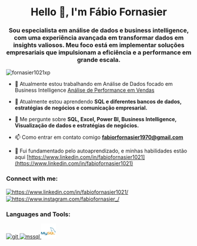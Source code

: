 <h1 align="center">Hello 👋, I'm Fábio Fornasier</h1>
<h3 align="center">Sou especialista em análise de dados e business intelligence, com uma experiência avançada em transformar dados em insights valiosos. Meu foco está em implementar soluções empresariais que impulsionam a eficiência e a performance em grande escala.</h3>

<p align="left"> <img src="https://komarev.com/ghpvc/?username=fornasier1021xp&label=Profile%20views&color=0e75b6&style=flat" alt="fornasier1021xp" /> </p>

- 🔭 Atualmente estou trabalhando em Análise de Dados focado em Business Intelligence [Análise de Performance em Vendas](https://app.powerbi.com/view?r=eyJrIjoiZDM3ZjI4NjctZDg0ZC00OWRhLTg4ZjItNTZhNGI4YTk2MGU5IiwidCI6IjY4NGQ3Mjc2LTZiOTMtNGMxMi05ZGNmLWZhMTg1NDNkNTdjMyJ9)

- 🌱 Atualmente estou aprendendo **SQL e diferentes bancos de dados, estratégias de negócios e comunicação empresarial.**

- 💬 Me pergunte sobre **SQL, Excel, Power BI, Business Intelligence, Visualização de dados e estratégias de negócios.**

- 📫 Como entrar em contato comigo **fabiorfornasier1970@gmail.com**

- 📄 Fui fundamentado pelo autoaprendizado, e minhas habilidades estão aqui [https://www.linkedin.com/in/fabiofornasier1021](https://www.linkedin.com/in/fabiofornasier1021)

<h3 align="left">Connect with me:</h3>
<p align="left">
<a href="https://linkedin.com/in/https://www.linkedin.com/in/fabiofornasier1021/" target="blank"><img align="center" src="https://raw.githubusercontent.com/rahuldkjain/github-profile-readme-generator/master/src/images/icons/Social/linked-in-alt.svg" alt="https://www.linkedin.com/in/fabiofornasier1021/" height="30" width="40" /></a>
<a href="https://instagram.com/https://www.instagram.com/fabiofornasier_/" target="blank"><img align="center" src="https://raw.githubusercontent.com/rahuldkjain/github-profile-readme-generator/master/src/images/icons/Social/instagram.svg" alt="https://www.instagram.com/fabiofornasier_/" height="30" width="40" /></a>
</p>

<h3 align="left">Languages and Tools:</h3>
<p align="left"> <a href="https://git-scm.com/" target="_blank" rel="noreferrer"> <img src="https://www.vectorlogo.zone/logos/git-scm/git-scm-icon.svg" alt="git" width="40" height="40"/> </a> <a href="https://www.microsoft.com/en-us/sql-server" target="_blank" rel="noreferrer"> <img src="https://www.svgrepo.com/show/303229/microsoft-sql-server-logo.svg" alt="mssql" width="40" height="40"/> </a> <a href="https://www.mysql.com/" target="_blank" rel="noreferrer"> <img src="https://raw.githubusercontent.com/devicons/devicon/master/icons/mysql/mysql-original-wordmark.svg" alt="mysql" width="40" height="40"/> </a> <a href="https://www.oracle.com/" target="_blank" rel="noreferrer">
